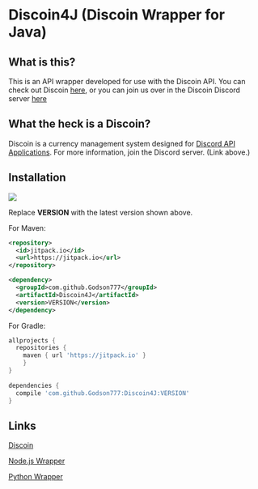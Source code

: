 # Discoin4J (Discoin Wrapper for Java)

## What is this?

This is an API wrapper developed for use with the Discoin API. You can check out Discoin [here](https://github.com/MacDue/DiscoinRewrite), or you can join us over in the Discoin Discord server [here](https://discord.gg/FcPGn4z)

## What the heck is a Discoin?

Discoin is a currency management system designed for [Discord API Applications](https://discordapp.com/developers/intro). For more information, join the Discord server. (Link above.)

## Installation

[![](https://jitpack.io/v/Godson777/Discoin4J.svg)](https://jitpack.io/#Godson777/Discoin4J)

Replace **VERSION** with the latest version shown above.

For Maven:

```xml
<repository>
  <id>jitpack.io</id>
  <url>https://jitpack.io</url>
</repository>

<dependency>
  <groupId>com.github.Godson777</groupId>
  <artifactId>Discoin4J</artifactId>
  <version>VERSION</version>
</dependency>
```

For Gradle:

```gradle
allprojects {
  repositories {
    maven { url 'https://jitpack.io' }
	}	
}
  
dependencies {
  compile 'com.github.Godson777:Discoin4J:VERSION'
}
```

## Links

[Discoin](https://github.com/MacDue/DiscoinRewrite)

[Node.js Wrapper](https://github.com/Discoin/nodejs-wrapper)

[Python Wrapper](https://gitlab.josephbanks.me/JoeBanks13/discoin-python)
